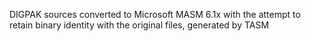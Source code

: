 DIGPAK sources converted to Microsoft MASM 6.1x with the attempt to retain binary identity with the original files, generated by TASM 
